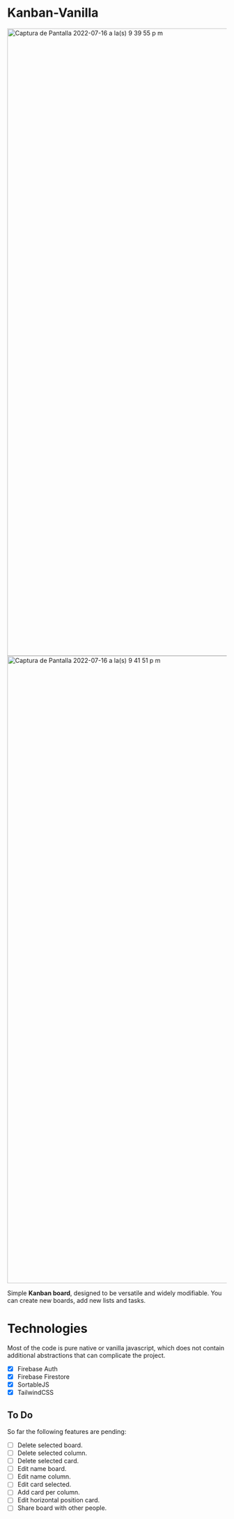 # Kanban-Vanilla
<img width="1440" alt="Captura de Pantalla 2022-07-16 a la(s) 9 39 55 p m" src="https://user-images.githubusercontent.com/43647976/179382311-566c6e4e-975b-464f-8b9e-932a5d92f941.png">
<img width="1440" alt="Captura de Pantalla 2022-07-16 a la(s) 9 41 51 p m" src="https://user-images.githubusercontent.com/43647976/179382318-cac30ea4-a4cb-4934-b4e1-9822b180de1e.png">

Simple **Kanban board**, designed to be versatile and widely modifiable.
You can create new boards, add new lists and tasks.

# Technologies

Most of the code is pure native or vanilla javascript, which does not contain additional abstractions that can complicate the project.
- [x] Firebase Auth
- [x] Firebase Firestore
- [x] SortableJS
- [x] TailwindCSS

## To Do

So far the following features are pending:
- [ ] Delete selected board.
- [ ] Delete selected column.
- [ ] Delete selected card.
- [ ] Edit name board.
- [ ] Edit name column.
- [ ] Edit card selected.
- [ ] Add card per column.
- [ ] Edit horizontal position card.
- [ ] Share board with other people.
